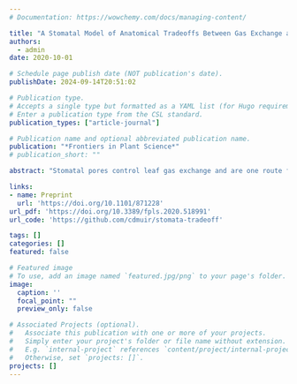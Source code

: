 ```yaml
---
# Documentation: https://wowchemy.com/docs/managing-content/

title: "A Stomatal Model of Anatomical Tradeoffs Between Gas Exchange and Pathogen Colonization"
authors: 
  - admin
date: 2020-10-01

# Schedule page publish date (NOT publication's date).
publishDate: 2024-09-14T20:51:02

# Publication type.
# Accepts a single type but formatted as a YAML list (for Hugo requirements).
# Enter a publication type from the CSL standard.
publication_types: ["article-journal"]

# Publication name and optional abbreviated publication name.
publication: "*Frontiers in Plant Science*"
# publication_short: ""

abstract: "Stomatal pores control leaf gas exchange and are one route for infection of internal plant tissues by many foliar pathogens, setting up the potential for tradeoffs between photosynthesis and pathogen colonization. Anatomical shifts to lower stomatal density and/or size may also limit pathogen colonization, but such developmental changes could permanently reduce the gas exchange capacity for the life of the leaf. I developed and analyzed a spatially explicit model of pathogen colonization on the leaf as a function of stomatal size and density, anatomical traits which partially determine maximum rates of gas exchange. The model predicts greater stomatal size or density increases the probability of colonization, but the effect is most pronounced when the fraction of leaf surface covered by stomata is low. I also derived scaling relationships between stomatal size and density that preserves a given probability of colonization. These scaling relationships set up a potential anatomical conflict between limiting pathogen colonization and minimizing the fraction of leaf surface covered by stomata. Although a connection between gas exchange and pathogen defense has been suggested empirically, this is the first mathematical model connecting gas exchange and pathogen defense via stomatal anatomy. A limitation of the model is that it does not include variation in innate immunity and stomatal closure in response to pathogens. Nevertheless, the model makes predictions that can be tested with experiments and may explain variation in stomatal size and density among plants. The model is generalizable to many types of pathogens, but lacks significant biological realism that may be needed for precise predictions."

links:
- name: Preprint
  url: 'https://doi.org/10.1101/871228'
url_pdf: 'https://doi.org/10.3389/fpls.2020.518991'
url_code: 'https://github.com/cdmuir/stomata-tradeoff'

tags: []
categories: []
featured: false

# Featured image
# To use, add an image named `featured.jpg/png` to your page's folder. 
image:
  caption: ''
  focal_point: ""
  preview_only: false

# Associated Projects (optional).
#   Associate this publication with one or more of your projects.
#   Simply enter your project's folder or file name without extension.
#   E.g. `internal-project` references `content/project/internal-project/index.md`.
#   Otherwise, set `projects: []`.
projects: []
---
```

